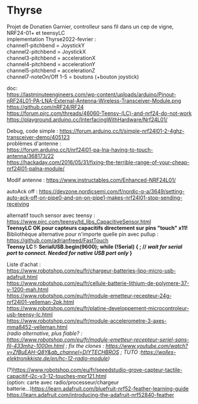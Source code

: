 # Thyrse
Projet de Donatien Garnier, controlleur sans fil dans un cep de vigne, NRF24-01+ et teensyLC  
implementation Thyrse2022-fevrier :  
channel1-pitchbend = JoystickY  
channel2-pitchbend = JoystickX  
channel3-pitchbend = accelerationX  
channel4-pitchbend = accelerationY  
channel5-pitchbend = accelerationZ  
channel7-noteOn/Off 1-5 = boutons (+bouton joystick)  
  
doc:  
https://lastminuteengineers.com/wp-content/uploads/arduino/Pinout-nRF24L01-PA-LNA-External-Antenna-Wireless-Transceiver-Module.png  
https://github.com/nRF24/RF24  
https://forum.pjrc.com/threads/46060-Teensy-(LC)-and-nrf24-do-not-work  
https://playground.arduino.cc/InterfacingWithHardware/Nrf24L01/  
  
Debug, code simple : https://forum.arduino.cc/t/simple-nrf24l01-2-4ghz-transceiver-demo/405123  
problèmes d'antenne :   
https://forum.arduino.cc/t/nrf24l01-pa-lna-having-to-touch-antenna/368173/22  
https://hackaday.com/2016/05/31/fixing-the-terrible-range-of-your-cheap-nrf24l01-palna-module/  

  
Modif antenne : https://www.instructables.com/Enhanced-NRF24L01/  
    
autoAck off : https://devzone.nordicsemi.com/f/nordic-q-a/3649/setting-auto-ack-off-on-pipe0-and-on-on-pipe1-makes-nrf24l01-stop-sending-receiving
  
alternatif touch sensor avec teensy : https://www.pjrc.com/teensy/td_libs_CapacitiveSensor.html  
**TeensyLC OK pour capteurs capacitifs directement sur pins "touch" x11!**  
Bibliothèque alternative pour n'importe quelle pin avec pullup : https://github.com/adrianfreed/FastTouch  
**Teensy LC !: 
  SerialUSB.begin(9600);
  while (!Serial) {
    ; // _wait for serial port to connect. Needed for native USB port only_
  }**  
    
Liste d'achat :  
https://www.robotshop.com/eu/fr/chargeur-batteries-lipo-micro-usb-adafruit.html  
https://www.robotshop.com/eu/fr/cellule-batterie-lithium-de-polymere-37-v-1200-mah.html  
https://www.robotshop.com/eu/fr/module-emetteur-recepteur-24g-nrf24l01-velleman-2pk.html  
https://www.robotshop.com/eu/fr/platine-developpement-microcontroleur-usb-teensy-lc.html  
https://www.robotshop.com/eu/fr/module-accelerometre-3-axes-mma8452-velleman.html  
_(radio alternative, plus fiable? :  
https://www.robotshop.com/eu/fr/module-emetteur-recepteur-seriel-sans-fil-433mhz-1000m.html ; fix the clones : https://www.youtube.com/watch?v=ZfBuEAH-Q8Y&ab_channel=DIYTECHBROS ; TUTO :https://wolles-elektronikkiste.de/en/hc-12-radio-module)_  

(?)https://www.robotshop.com/eu/fr/seeedstudio-grove-capteur-tactile-capacitif-i2c-v3-12-touches-mpr121.html  
(option: carte avec radio/processeur/chargeur batterie...)https://learn.adafruit.com/bluefruit-nrf52-feather-learning-guide  
https://learn.adafruit.com/introducing-the-adafruit-nrf52840-feather  
